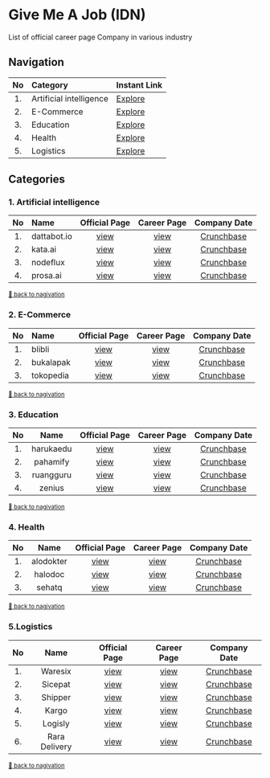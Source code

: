 # Give Me A Job (IDN)
List of official career page Company in various industry

## Navigation

| No |           Category      | Instant Link                                                                     |
|:--:|:------------------------|----------------------------------------------------------------------------------|
| 1. | Artificial intelligence | [Explore](https://github.com/ervinismu/give-me-a-job#1-artificial-intelligence)  |
| 2. | E-Commerce              | [Explore](https://github.com/ervinismu/give-me-a-job#2-e-commerce)               |
| 3. | Education               | [Explore](https://github.com/ervinismu/give-me-a-job#3-education)                |
| 4. | Health                  | [Explore](https://github.com/ervinismu/give-me-a-job#4-health)                   |
| 5. | Logistics               | [Explore](https://github.com/ervinismu/give-me-a-job#5logistics)                 |

## Categories 

### 1. Artificial intelligence

| No |     Name    |         Official Page          |                 Career Page                           |                      Company Date                               |
|:--:|:------------|:------------------------------:|:-----------------------------------------------------:|:---------------------------------------------------------------:|
| 1. | dattabot.io |[view](https://kata.ai/)        |[view](https://dattabot.io/life-at-dattabot/)          | [Crunchbase](https://www.crunchbase.com/organization/mediatrac) |
| 2. | kata.ai     |[view](https://kata.ai/)        |[view](https://kata.ai/career)                         | [Crunchbase](https://www.crunchbase.com/organization/kata)      |
| 3. | nodeflux    |[view](https://www.nodeflux.io/)|[view](https://www.linkedin.com/company/nodeflux/jobs/)| [Crunchbase](https://www.crunchbase.com/organization/nodeflux)  |
| 4. | prosa.ai    |[view](https://prosa.ai)        |[view](https://prosa.ai/career#positions)              | [Crunchbase](https://www.crunchbase.com/organization/prosa-ai)  |

<sub> [:arrow_up_small: back to nagivation](https://github.com/ervinismu/give-me-a-job#navigation) </sub>

### 2. E-Commerce

| No |    Name   |          Official Page          |           Career Page                    |                      Company Date                               |
|:--:|:----------|:-------------------------------:|:----------------------------------------:|:---------------------------------------------------------------:|
| 1. | blibli    |[view](https://www.blibli.com/)  |[view](https://careers.blibli.com/)       | [Crunchbase](https://www.crunchbase.com/organization/blibli)    |
| 2. | bukalapak |[view](https://www.bukalapak.com)|[view](https://careers.bukalapak.com/)    | [Crunchbase](https://www.crunchbase.com/organization/bukalapak) |
| 3. | tokopedia |[view](https://www.tokopedia.com)|[view](https://www.tokopedia.com/careers/)| [Crunchbase](https://www.crunchbase.com/organization/tokopedia) |

<sub> [:arrow_up_small: back to nagivation](https://github.com/ervinismu/give-me-a-job#navigation) </sub>

### 3. Education

| No |    Name   |        Official Page             |               Career Page                   |                      Company Date                                      |
|:--:|:---------:|:--------------------------------:|:-------------------------------------------:|:----------------------------------------------------------------------:|
| 1. | harukaedu |[view](https://harukaedu.com/)    |[view](https://harukaedu.com/career/)        | [Crunchbase](https://www.crunchbase.com/organization/harukaedu)        |
| 2. | pahamify  |[view](https://pahamify.com/)     |[view](https://pahamify.com/career-list/)    | [Crunchbase](https://www.crunchbase.com/organization/pahamify)         |
| 3. | ruangguru |[view](https://www.ruangguru.com/)|[view](https://career.ruangguru.com/)        | [Crunchbase](https://www.crunchbase.com/organization/ruangguru)        |
| 4. | zenius    |[view](https://www.zenius.net/)   |[view](https://www.zenius.net/we-are-hiring/)| [Crunchbase](https://www.crunchbase.com/organization/zenius-education) |

<sub> [:arrow_up_small: back to nagivation](https://github.com/ervinismu/give-me-a-job#navigation) </sub>

### 4. Health

| No |   Name    |       Official Page              |                   Career Page                  |                      Company Date                               |
|:--:|:---------:|:--------------------------------:|:----------------------------------------------:|:---------------------------------------------------------------:|
| 1. | alodokter |[view](https://www.alodokter.com/)|[view](https://www.kalibrr.com/c/alodokter/jobs)| [Crunchbase](https://www.crunchbase.com/organization/alodokter) |
| 2. | halodoc   |[view](https://www.halodoc.com/)  |[view](https://www.halodoc.com/career)          | [Crunchbase](https://www.crunchbase.com/organization/halodoc)   |
| 3. | sehatq    |[view](https://www.sehatq.com/)   |[view](https://www.sehatq.com/karir)            | [Crunchbase](https://www.crunchbase.com/organization/sehatq)    |

<sub> [:arrow_up_small: back to nagivation](https://github.com/ervinismu/give-me-a-job#navigation) </sub>

### 5.Logistics

|  No |    Name       |       Official Page                |         Career Page                         |                      Company Date                                        |
|:---:|:-------------:|:----------------------------------:|:-------------------------------------------:|:------------------------------------------------------------------------:|
| 1.  | Waresix       |[view](https://www.waresix.com/)    |[view](https://careers.waresix.com/)         | [Crunchbase](https://www.crunchbase.com/organization/waresix)            |
| 2.  | Sicepat       |[view](https://www.sicepat.com/)    |[view](https://www.sicepat.com/career)       | [Crunchbase](https://www.crunchbase.com/organization/sicepat-express)    |
| 3.  | Shipper       |[view](https://shipper.id/)         |[view](https://shipper.id/career)            | [Crunchbase](https://www.crunchbase.com/organization/shipper-35b4)       |
| 4.  | Kargo         |[view](https://kargo.tech/en/about/)|[view](https://kargo-technologies.breezy.hr/)| [Crunchbase](https://www.crunchbase.com/organization/kargo-technologies) |
| 5.  | Logisly       |[view](https://logisly.com/)        |[view](https://logisly.com/careers)          | [Crunchbase](https://www.crunchbase.com/organization/logisly)            |
| 6.  | Rara Delivery |[view](https://www.rara.delivery/)  |[view](https://www.rara.delivery/careers/)   | [Crunchbase](https://www.crunchbase.com/organization/rara-delivery)      |

<sub> [:arrow_up_small: back to nagivation](https://github.com/ervinismu/give-me-a-job#navigation) </sub>

